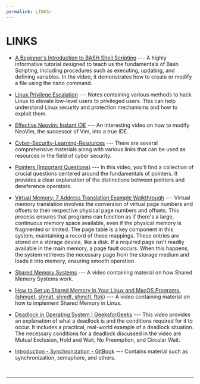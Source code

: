 ```yaml
---
permalink: LINKS/
---
```


# LINKS

* [A Beginner's Introduction to BASH Shell Scripting](https://youtu.be/_n5ZegzieSQ?si=drOMRCL-5QOw_hKO) --- A highly informative tutorial designed to teach us the fundamentals of Bash Scripting, including procedures such as executing, updating, and defining variables. In the video, it demonstrates how to create or modify a file using the nano command.

* [Linux Privilege Escalation](https://book.hacktricks.xyz/linux-hardening/privilege-escalation) --- Notes containing various methods to hack Linux to elevate low-level users to privileged users. This can help understand Linux security and protection mechanisms and how to exploit them.

* [Effective Neovim: Instant IDE](https://youtu.be/stqUbv-5u2s?si=BoF1ux-6IX_D_01g) --- An interesting video on how to modify NeoVim, the successor of Vim, into a true IDE.

* [Cyber-Security-Learning-Resources](https://dimasma0305.github.io/Cyber-Security-Learning-Resources/Resource_List/Link_Bermanfaat/) --- There are several comprehensive materials along with various links that can be used as resources in the field of cyber security.

* [Pointers (Important Questions)](https://www.youtube.com/watch?v=cEphEIMaqms&ab_channel=NesoAcademy) --- In this video, you'll find a collection of crucial questions centered around the fundamentals of pointers. It provides a clear explanation of the distinctions between pointers and dereference operators.

* [Virtual Memory: 7 Address Translation Example Walkthrough](https://youtu.be/6neHHkI0Z0o?si=b5yVYnKhNpNbLzyb) --- Virtual memory translation involves the conversion of virtual page numbers and offsets to their respective physical page numbers and offsets. This process ensures that programs can function as if there's a large, continuous memory space available, even if the physical memory is fragmented or limited. The page table is a key component in this system, maintaining a record of these mappings. These entries are stored on a storage device, like a disk. If a required page isn't readily available in the main memory, a page fault occurs. When this happens, the system retrieves the necessary page from the storage medium and loads it into memory, ensuring smooth operation.

* [Shared Memory Systems](https://youtu.be/uHtzOFwgD74?si=v2cRNFtChuQhAGFH) --- A video containing material on how Shared Memory Systems work.

* [How to Set up Shared Memory in Your Linux and MacOS Programs. (shmget, shmat, shmdt, shmctl, ftok)](https://youtu.be/WgVSq-sgHOc?si=uRAhIoWxZCsLwbKz) --- A video containing material on how to implement Shared Memory in Linux.

* [Deadlock in Operating System | GeeksforGeeks](https://youtu.be/onkWXaXAgbY?si=Rws2ShTDZXGH1ZsQ) --- This video provides an explanation of what a deadlock is and the conditions required for it to occur. It includes a practical, real-world example of a deadlock situation. The necessary conditions for a deadlock discussed in the video are Mutual Exclusion, Hold and Wait, No Preemption, and Circular Wait.

* [Introduction - Synchronization - GitBook](https://eric-lo.gitbook.io/synchronization/) --- Contains material such as synchronization, semaphore, and others.

<br>
<hr>
